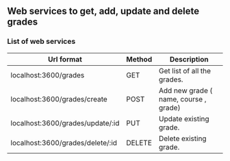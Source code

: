 
## Web services to get, add, update and delete grades

### List of web services


 |Url format | Method | Description|
 ------------|-------------|-----------
 localhost:3600/grades | GET | Get list of all the grades.
 localhost:3600/grades/create | POST | Add new grade ( name, course , grade)
 localhost:3600/grades/update/:id | PUT | Update existing grade.
 localhost:3600/grades/delete/:id | DELETE | Delete existing grade.